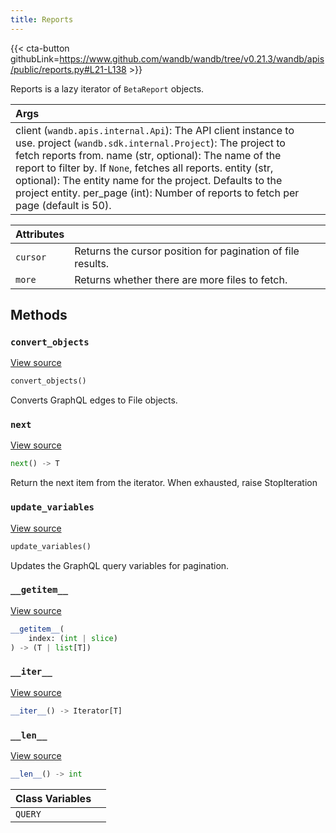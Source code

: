 ```yaml
---
title: Reports
---
```


{{< cta-button githubLink=https://www.github.com/wandb/wandb/tree/v0.21.3/wandb/apis/public/reports.py#L21-L138 >}}

Reports is a lazy iterator of `BetaReport` objects.

| Args |  |
| :--- | :--- |
|  client (`wandb.apis.internal.Api`): The API client instance to use. project (`wandb.sdk.internal.Project`): The project to fetch reports from. name (str, optional): The name of the report to filter by. If `None`, fetches all reports. entity (str, optional): The entity name for the project. Defaults to the project entity. per_page (int): Number of reports to fetch per page (default is 50). |

| Attributes |  |
| :--- | :--- |
|  `cursor` |  Returns the cursor position for pagination of file results. <!-- lazydoc-ignore: internal --> |
|  `more` |  Returns whether there are more files to fetch. <!-- lazydoc-ignore: internal --> |

## Methods

### `convert_objects`

[View source](https://www.github.com/wandb/wandb/tree/v0.21.3/wandb/apis/public/reports.py#L121-L135)

```python
convert_objects()
```

Converts GraphQL edges to File objects.

### `next`

[View source](https://www.github.com/wandb/wandb/tree/v0.21.3/wandb/apis/paginator.py#L102-L109)

```python
next() -> T
```

Return the next item from the iterator. When exhausted, raise StopIteration

### `update_variables`

[View source](https://www.github.com/wandb/wandb/tree/v0.21.3/wandb/apis/public/reports.py#L115-L119)

```python
update_variables()
```

Updates the GraphQL query variables for pagination.

### `__getitem__`

[View source](https://www.github.com/wandb/wandb/tree/v0.21.3/wandb/apis/paginator.py#L95-L100)

```python
__getitem__(
    index: (int | slice)
) -> (T | list[T])
```

### `__iter__`

[View source](https://www.github.com/wandb/wandb/tree/v0.21.3/wandb/apis/paginator.py#L50-L52)

```python
__iter__() -> Iterator[T]
```

### `__len__`

[View source](https://www.github.com/wandb/wandb/tree/v0.21.3/wandb/apis/paginator.py#L128-L133)

```python
__len__() -> int
```

| Class Variables |  |
| :--- | :--- |
|  `QUERY`<a id="QUERY"></a> |   |
